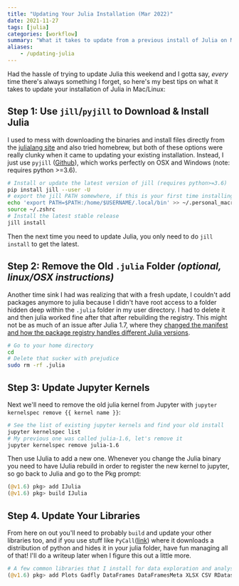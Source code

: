 ```yaml
---
title: "Updating Your Julia Installation (Mar 2022)"
date: 2021-11-27
tags: [julia]
categories: [workflow]
summary: "What it takes to update from a previous install of Julia on Mac/Linux"
aliases:
    - /updating-julia
---
```


Had the hassle of trying to update Julia this weekend and I gotta say, *every* time there's always something I forget, so here's my best tips on what it takes to update your installation of Julia in Mac/Linux:

## Step 1: Use `jill`/`pyjill` to Download & Install Julia

I used to mess with downloading the binaries and install files directly from the [julialang site](https://julialang.org/downloads/) and also tried homebrew, but both of these options were really clunky when it came to updating your existing installation. Instead, I just use `pyjill` ([Github](https://github.com/johnnychen94/jill.py)), which works perfectly on OSX and Windows (note: requires python >=3.6).

```bash
# Install or update the latest version of jill (requires python>=3.6)
pip install jill --user -U
# export the jill PATH somewhere, if this is your first time installing jill
echo 'export PATH=$PATH:/home/$USERNAME/.local/bin' >> ~/.personal_macros
source ~/.zshrc
# Install the latest stable release
jill install
```

Then the next time you need to update Julia, you only need to do `jill install` to get the latest. 

## Step 2: Remove the Old `.julia` Folder *(optional, linux/OSX instructions)*

Another time sink I had was realizing that with a fresh update, I couldn't add packages anymore to julia because I didn't have root access to a folder hidden deep within the `.julia` folder in my user directory. I had to delete it and then julia worked fine after that after rebuilding the registry. This might not be as much of an issue after Julia 1.7, where they [changed the manifest and how the package registry handles different Julia versions](https://julialang.org/blog/2021/11/julia-1.7-highlights/#new_manifest_format).

```bash
# Go to your home directory
cd
# Delete that sucker with prejudice
sudo rm -rf .julia
```

## Step 3: Update Jupyter Kernels

Next we'll need to remove the old julia kernel from Jupyter with `jupyter kernelspec remove {{ kernel name }}`:

```bash
# See the list of existing jupyter kernels and find your old install
jupyter kernelspec list
# My previous one was called julia-1.6, let's remove it
jupyter kernelspec remove julia-1.6
```

Then use IJulia to add a new one. Whenever you change the Julia binary you need to have IJulia rebuild in order to register the new kernel to jupyter, so go back to Julia and go to the Pkg prompt:

```julia
(@v1.6) pkg> add IJulia
(@v1.6) pkg> build IJulia
```

## Step 4. Update Your Libraries

From here on out you'll need to probably `build` and update your other libraries too, and if you use stuff like `PyCall`([link](https://github.com/JuliaPy/PyCall.jl)) where it downloads a distribution of python and hides it in your julia folder, have fun managing all of that! I'll do a writeup later when I figure this out a little more.

```julia
# A few common libraries that I install for data exploration and analysis
(@v1.6) pkg> add Plots Gadfly DataFrames DataFramesMeta XLSX CSV RDatasets Parquet Pluto Query
```